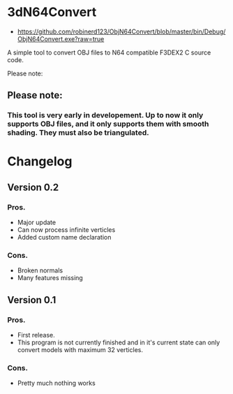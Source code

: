# 3dN64Convert

* https://github.com/robinerd123/ObjN64Convert/blob/master/bin/Debug/ObjN64Convert.exe?raw=true

A simple tool to convert OBJ files to N64 compatible F3DEX2 C source code.

Please note: 

## Please note:

### This tool is very early in developement. Up to now it only supports OBJ files, and it only supports them with smooth shading. They must also be triangulated.

# Changelog

## Version 0.2

### Pros.

* Major update
* Can now process infinite verticles
* Added custom name declaration

### Cons.

* Broken normals
* Many features missing

## Version 0.1

### Pros.

* First release. 
* This program is not currently finished and in it's current state can only convert models with maximum 32 verticles.

### Cons.

* Pretty much nothing works
